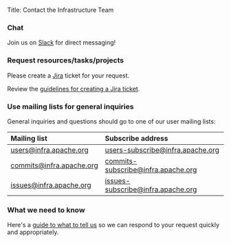 Title: Contact the Infrastructure Team

### Chat
Join us on [Slack](https://the-asf.slack.com/) for direct messaging!

### Request resources/tasks/projects
Please create a [Jira](https://issues.apache.org/jira/) ticket for your request. 

Review the [guidelines for creating a Jira ticket](jira-guidelines).


### Use mailing lists for general inquiries
General inquiries and questions should go to one of our user mailing lists:

| Mailing list      | Subscribe address | 
|:-------------------|:------------------|
| users@infra.apache.org | users-subscribe@infra.apache.org | 
| commits@infra.apache.org | commits-subscribe@infra.apache.org | 
| issues@infra.apache.org | issues-subscribe@infra.apache.org | 

### What we need to know ###

Here's a [guide to what to tell us](infra-contact.html) so we can respond to your request quickly and appropriately.
